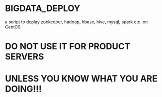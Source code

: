 # BIGDATA_DEPLOY
a script to deplay zookeeper, hadoop, hbase, hive, mysql, spark etc. on CentOS

# DO NOT USE IT FOR PRODUCT SERVERS
# UNLESS YOU KNOW WHAT YOU ARE DOING!!!
